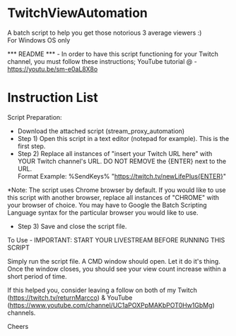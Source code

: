 # TwitchViewAutomation
A batch script to help you get those notorious 3 average viewers :)  
For Windows OS only  

*** README *** - In order to have this script functioning for your Twitch channel, you must follow these instructions;
YouTube tutorial @ - https://youtu.be/sm-e0aL8X8o

Instruction List  
================ 
Script Preparation:
* Download the attached script (stream_proxy_automation)
* Step 1) Open this script in a text editor (notepad for example). This is the first step.  
* Step 2) Replace all instances of "insert your Twitch URL here" with YOUR Twitch channel's URL. DO NOT REMOVE the {ENTER} next to the URL.   
Format Example: %SendKeys% "https://twitch.tv/newLifePlus{ENTER}"

*Note: The script uses Chrome browser by default. If you would like to use this script with another browser, replace all instances of "CHROME" with your browser of choice. You may have to Google the Batch Scripting Language syntax for the particular browser you would like to use.

* Step 3) Save and close the script file.  

To Use - IMPORTANT: START YOUR LIVESTREAM BEFORE RUNNING THIS SCRIPT  

Simply run the script file. A CMD window should open. Let it do it's thing. Once the window closes, you should see your view count increase within a short period of time.  


If this helped you, consider leaving a follow on both of my Twitch (https://twitch.tv/returnMarcco) & YouTube (https://www.youtube.com/channel/UC1aPOXPpMAKbPOT0Hw1GbMg) channels.  

Cheers
